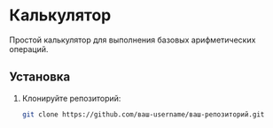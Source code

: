 # Калькулятор

Простой калькулятор для выполнения базовых арифметических операций.

## Установка

1. Клонируйте репозиторий:
   ```bash
   git clone https://github.com/ваш-username/ваш-репозиторий.git